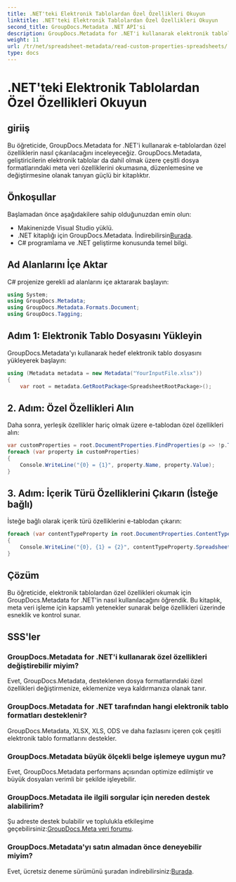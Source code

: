 ```yaml
---
title: .NET'teki Elektronik Tablolardan Özel Özellikleri Okuyun
linktitle: .NET'teki Elektronik Tablolardan Özel Özellikleri Okuyun
second_title: GroupDocs.Metadata .NET API'si
description: GroupDocs.Metadata for .NET'i kullanarak elektronik tablolardan özel özellikleri nasıl çıkaracağınızı öğrenin. .NET uygulamalarınızda meta veri işlemeyi geliştirin.
weight: 11
url: /tr/net/spreadsheet-metadata/read-custom-properties-spreadsheets/
type: docs
---
```

# .NET'teki Elektronik Tablolardan Özel Özellikleri Okuyun

## giriiş
Bu öğreticide, GroupDocs.Metadata for .NET'i kullanarak e-tablolardan özel özelliklerin nasıl çıkarılacağını inceleyeceğiz. GroupDocs.Metadata, geliştiricilerin elektronik tablolar da dahil olmak üzere çeşitli dosya formatlarındaki meta veri özelliklerini okumasına, düzenlemesine ve değiştirmesine olanak tanıyan güçlü bir kitaplıktır.
## Önkoşullar
Başlamadan önce aşağıdakilere sahip olduğunuzdan emin olun:
- Makinenizde Visual Studio yüklü.
-  .NET kitaplığı için GroupDocs.Metadata. İndirebilirsin[Burada](https://releases.groupdocs.com/metadata/net/).
- C# programlama ve .NET geliştirme konusunda temel bilgi.

## Ad Alanlarını İçe Aktar
C# projenize gerekli ad alanlarını içe aktararak başlayın:
```csharp
using System;
using GroupDocs.Metadata;
using GroupDocs.Metadata.Formats.Document;
using GroupDocs.Tagging;
```
## Adım 1: Elektronik Tablo Dosyasını Yükleyin
GroupDocs.Metadata'yı kullanarak hedef elektronik tablo dosyasını yükleyerek başlayın:
```csharp
using (Metadata metadata = new Metadata("YourInputFile.xlsx"))
{
    var root = metadata.GetRootPackage<SpreadsheetRootPackage>();
```
## 2. Adım: Özel Özellikleri Alın
Daha sonra, yerleşik özellikler hariç olmak üzere e-tablodan özel özellikleri alın:
```csharp
var customProperties = root.DocumentProperties.FindProperties(p => !p.Tags.Contains(Tags.Document.BuiltIn));
foreach (var property in customProperties)
{
    Console.WriteLine("{0} = {1}", property.Name, property.Value);
}
```
## 3. Adım: İçerik Türü Özelliklerini Çıkarın (İsteğe bağlı)
İsteğe bağlı olarak içerik türü özelliklerini e-tablodan çıkarın:
```csharp
foreach (var contentTypeProperty in root.DocumentProperties.ContentTypeProperties.ToList())
{
    Console.WriteLine("{0}, {1} = {2}", contentTypeProperty.SpreadsheetPropertyType, contentTypeProperty.Name, contentTypeProperty.SpreadsheetPropertyValue);
}
```

## Çözüm
Bu öğreticide, elektronik tablolardan özel özellikleri okumak için GroupDocs.Metadata for .NET'in nasıl kullanılacağını öğrendik. Bu kitaplık, meta veri işleme için kapsamlı yetenekler sunarak belge özellikleri üzerinde esneklik ve kontrol sunar.

## SSS'ler
### GroupDocs.Metadata for .NET'i kullanarak özel özellikleri değiştirebilir miyim?
Evet, GroupDocs.Metadata, desteklenen dosya formatlarındaki özel özellikleri değiştirmenize, eklemenize veya kaldırmanıza olanak tanır.
### GroupDocs.Metadata for .NET tarafından hangi elektronik tablo formatları desteklenir?
GroupDocs.Metadata, XLSX, XLS, ODS ve daha fazlasını içeren çok çeşitli elektronik tablo formatlarını destekler.
### GroupDocs.Metadata büyük ölçekli belge işlemeye uygun mu?
Evet, GroupDocs.Metadata performans açısından optimize edilmiştir ve büyük dosyaları verimli bir şekilde işleyebilir.
### GroupDocs.Metadata ile ilgili sorgular için nereden destek alabilirim?
 Şu adreste destek bulabilir ve toplulukla etkileşime geçebilirsiniz:[GroupDocs.Meta veri forumu](https://forum.groupdocs.com/c/metadata/14).
### GroupDocs.Metadata'yı satın almadan önce deneyebilir miyim?
 Evet, ücretsiz deneme sürümünü şuradan indirebilirsiniz:[Burada](https://releases.groupdocs.com/).
